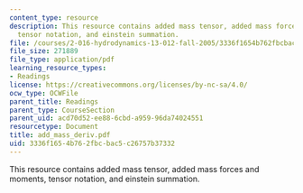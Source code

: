 ```yaml
---
content_type: resource
description: This resource contains added mass tensor, added mass forces and moments,
  tensor notation, and einstein summation.
file: /courses/2-016-hydrodynamics-13-012-fall-2005/3336f1654b762fbcbac5c26757b37332_add_mass_deriv.pdf
file_size: 271889
file_type: application/pdf
learning_resource_types:
- Readings
license: https://creativecommons.org/licenses/by-nc-sa/4.0/
ocw_type: OCWFile
parent_title: Readings
parent_type: CourseSection
parent_uid: acd70d52-ee88-6cbd-a959-96da74024551
resourcetype: Document
title: add_mass_deriv.pdf
uid: 3336f165-4b76-2fbc-bac5-c26757b37332
---
```

This resource contains added mass tensor, added mass forces and moments, tensor notation, and einstein summation.